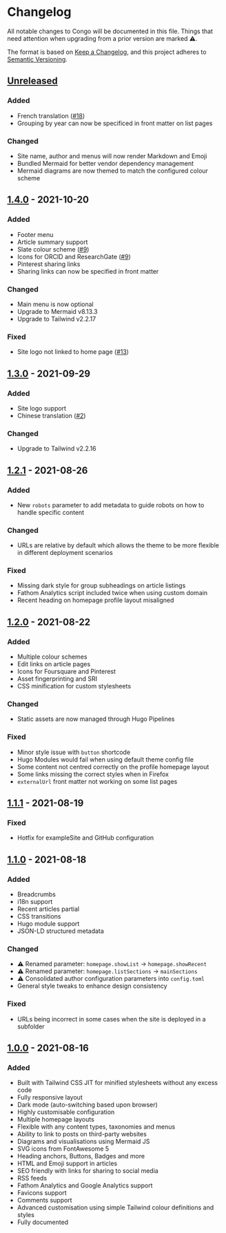 # Changelog

All notable changes to Congo will be documented in this file. Things that need attention when upgrading from a prior version are marked ⚠️.

The format is based on [Keep a Changelog](https://keepachangelog.com/en/1.0.0/), and this project adheres to [Semantic Versioning](https://semver.org/spec/v2.0.0.html).

## [Unreleased]

### Added

- French translation ([#18](https://github.com/jpanther/congo/pull/18))
- Grouping by year can now be specificed in front matter on list pages

### Changed

- Site name, author and menus will now render Markdown and Emoji
- Bundled Mermaid for better vendor dependency management
- Mermaid diagrams are now themed to match the configured colour scheme

## [1.4.0] - 2021-10-20

### Added

- Footer menu
- Article summary support
- Slate colour scheme ([#9](https://github.com/jpanther/congo/pull/9))
- Icons for ORCID and ResearchGate ([#9](https://github.com/jpanther/congo/pull/9))
- Pinterest sharing links
- Sharing links can now be specified in front matter

### Changed

- Main menu is now optional
- Upgrade to Mermaid v8.13.3
- Upgrade to Tailwind v2.2.17

### Fixed

- Site logo not linked to home page ([#13](https://github.com/jpanther/congo/issues/13))

## [1.3.0] - 2021-09-29

### Added

- Site logo support
- Chinese translation ([#2](https://github.com/jpanther/congo/pull/2))

### Changed

- Upgrade to Tailwind v2.2.16

## [1.2.1] - 2021-08-26

### Added

- New `robots` parameter to add metadata to guide robots on how to handle specific content

### Changed

- URLs are relative by default which allows the theme to be more flexible in different deployment scenarios

### Fixed

- Missing dark style for group subheadings on article listings
- Fathom Analytics script included twice when using custom domain
- Recent heading on homepage profile layout misaligned

## [1.2.0] - 2021-08-22

### Added

- Multiple colour schemes
- Edit links on article pages
- Icons for Foursquare and Pinterest
- Asset fingerprinting and SRI
- CSS minification for custom stylesheets

### Changed

- Static assets are now managed through Hugo Pipelines

### Fixed

- Minor style issue with `button` shortcode
- Hugo Modules would fail when using default theme config file
- Some content not centred correctly on the profile homepage layout
- Some links missing the correct styles when in Firefox
- `externalUrl` front matter not working on some list pages

## [1.1.1] - 2021-08-19

### Fixed

- Hotfix for exampleSite and GitHub configuration

## [1.1.0] - 2021-08-18

### Added

- Breadcrumbs
- i18n support
- Recent articles partial
- CSS transitions
- Hugo module support
- JSON-LD structured metadata

### Changed

- ⚠️ Renamed parameter: `homepage.showList` -> `homepage.showRecent`
- ⚠️ Renamed parameter: `homepage.listSections` -> `mainSections`
- ⚠️ Consolidated author configuration parameters into `config.toml`
- General style tweaks to enhance design consistency

### Fixed

- URLs being incorrect in some cases when the site is deployed in a subfolder

## [1.0.0] - 2021-08-16

### Added

- Built with Tailwind CSS JIT for minified stylesheets without any excess code
- Fully responsive layout
- Dark mode (auto-switching based upon browser)
- Highly customisable configuration
- Multiple homepage layouts
- Flexible with any content types, taxonomies and menus
- Ability to link to posts on third-party websites
- Diagrams and visualisations using Mermaid JS
- SVG icons from FontAwesome 5
- Heading anchors, Buttons, Badges and more
- HTML and Emoji support in articles
- SEO friendly with links for sharing to social media
- RSS feeds
- Fathom Analytics and Google Analytics support
- Favicons support
- Comments support
- Advanced customisation using simple Tailwind colour definitions and styles
- Fully documented

[unreleased]: https://github.com/jpanther/Congo/compare/v1.4.0...HEAD
[1.4.0]: https://github.com/jpanther/Congo/compare/v1.3.0...v1.4.0
[1.3.0]: https://github.com/jpanther/Congo/compare/v1.2.1...v1.3.0
[1.2.1]: https://github.com/jpanther/Congo/compare/v1.2.0...v1.2.1
[1.2.0]: https://github.com/jpanther/Congo/compare/v1.1.1...v1.2.0
[1.1.1]: https://github.com/jpanther/congo/compare/v1.1.0...v1.1.1
[1.1.0]: https://github.com/jpanther/congo/compare/v1.0.0...v1.1.0
[1.0.0]: https://github.com/jpanther/congo/releases/tag/v1.0.0
